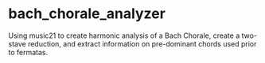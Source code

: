 # bach_chorale_analyzer
Using music21 to create harmonic analysis of a Bach Chorale, create a two-stave reduction, and extract information on pre-dominant chords used prior to fermatas.
